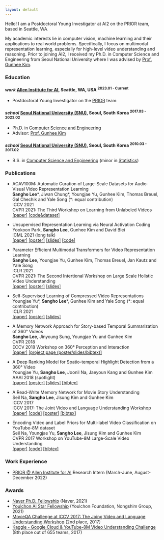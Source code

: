 ```yaml
---
layout: default
---
```


Hello! I am a Postdoctoral Young Investigator at AI2 on the PRIOR team, based in Seattle, WA.


My academic interests lie in computer vision, machine learning and their applications to real world problems.
Specifically, I focus on multimodal representation learning, especially for high-level video understanding and reasoning.
Prior to joining AI2, I received my Ph.D. in Computer Science and Engineering from Seoul National University where I was advised by [Prof. Gunhee Kim](http://vision.snu.ac.kr/~gunhee/).

### Education

<h4 class="education">
  <i class="material-icons md-18">work</i>
  <a href="https://allenai.org/">Allen Institute for AI</a>, Seattle, WA, USA
  <sup>2023.01 - Current</sup>
</h4>

- Postdoctoral Young Investigator on the [PRIOR] team

<h4 class="education">
  <i class="material-icons md-18">school</i>
  <a href="http://en.snu.ac.kr/">Seoul National University (SNU)</a>, Seoul, South Korea
  <sup>2017.03 - 2023.02</sup>
</h4>

- Ph.D. in [Computer Science and Engineering]
- Advisor: [Prof. Gunhee Kim](http://vision.snu.ac.kr/~gunhee/)

<h4 class="education">
  <i class="material-icons md-18">school</i>
  <a href="http://en.snu.ac.kr/">Seoul National University (SNU)</a>, Seoul, South Korea
  <sup>2010.03 - 2017.02</sup>
</h4>

- B.S. in [Computer Science and Engineering] (minor in [Statistics])

[PRIOR]: https://prior.allenai.org/
[Computer Science and Engineering]: https://cse.snu.ac.kr/en
[Statistics]: https://stat.snu.ac.kr/eng/

### Publications

- ACAV100M: Automatic Curation of Large-Scale Datasets for Audio-Visual Video Representation Learning <br/>
**Sangho Lee**\*, Jiwan Chung\*, Youngjae Yu, Gunhee Kim, Thomas Breuel, Gal Chechik and Yale Song (\*: equal contribution) <br/>
ICCV 2021 <br/>
CVPR 2021: The Third Workshop on Learning from Unlabeled Videos <br/>
<a class="code" href="https://arxiv.org/abs/2101.10803">[paper]</a>
<a class="code" href="https://acav100m.github.io">[code&dataset]</a>

- Unsupervised Representation Learning via Neural Activation Coding <br/>
Yookoon Park, **Sangho Lee**, Gunhee Kim and David Blei <br/>
ICML 2021 (long talk) <br/>
<a class="code" href="http://proceedings.mlr.press/v139/park21b.html">[paper]</a>
<a class="code" href="assets/poster/icml21_park_poster.png">[poster]</a>
<a class="code" href="assets/slides/icml21_park_slides.pdf">[slides]</a>
<a class="code" href="https://github.com/yookoon/nac">[code]</a>

- Parameter Efficient Multimodal Transformers for Video Representation Learning <br/>
**Sangho Lee**, Youngjae Yu, Gunhee Kim, Thomas Breuel, Jan Kautz and Yale Song <br/>
ICLR 2021 <br/>
CVPR 2021: The Second Intertional Workshop on Large Scale Holistic Video Understanding <br/>
<a class="code" href="https://openreview.net/forum?id=6UdQLhqJyFD">[paper]</a>
<a class="code" href="assets/poster/iclr2021_lee_poster.png">[poster]</a>
<a class="code" href="assets/slides/iclr2021_lee_slides.pdf">[slides]</a>

- Self-Supervised Learning of Compressed Video Representations <br/>
Youngjae Yu\*, **Sangho Lee**\*, Gunhee Kim and Yale Song (\*: equal contribution) <br/>
ICLR 2021 <br/>
<a class="code" href="https://openreview.net/forum?id=jMPcEkJpdD">[paper]</a>
<a class="code" href="assets/poster/iclr2021_yu_poster.png">[poster]</a>
<a class="code" href="assets/slides/iclr2021_yu_slides.pdf">[slides]</a>

- A Memory Network Approach for Story-based Temporal Summarization of 360&deg; Videos <br/>
**Sangho Lee**, Jinyoung Sung, Youngjae Yu and Gunhee Kim <br/>
CVPR 2018 <br/>
ECCV 2018 Workshop on 360&deg; Perception and Interaction <br/>
<a class="code" href="https://arxiv.org/abs/1805.02838">[paper]</a>
<a class="code" href="http://vision.snu.ac.kr/projects/pfmn/">[project page (poster/slides/bibtex)]</a>

- A Deep Ranking Model for Spatio-temporal Highlight Detection from a 360&deg; Video <br/>
Youngjae Yu, **Sangho Lee**, Joonil Na, Jaeyoun Kang and Gunhee Kim <br/>
AAAI 2018 (spotlight) <br/>
<a class="code" href="https://aaai.org/ocs/index.php/AAAI/AAAI18/paper/view/17213"> [paper]</a>
<a class="code" href="assets/poster/aaai_vrsumm_poster.pdf"> [poster]</a>
<a class="code" href="assets/slides/aaai_vrsumm_spotlight_2page.pdf"> [slides]</a>
<a class="code" href="assets/bibtex/aaai18_cvs.txt">[bibtex]</a>

- A Read-Write Memory Network for Movie Story Understanding <br/>
Seil Na, **Sangho Lee**, Jisung Kim and Gunhee Kim <br/>
ICCV 2017 <br/>
ICCV 2017: The Joint Video and Language Understanding Workshop <br/>
<a class="code" href="https://arxiv.org/abs/1709.09345">[paper]</a>
<a class="code" href="https://github.com/seilna/RWMN">[code]</a>
<a class="code" href="assets/poster/iccv17_movieqa_poster.pdf">[poster]</a>
<a class="code" href="assets/bibtex/iccv17_movieqa.txt">[bibtex]</a>

- Encoding Video and Label Priors for Multi-label Video Classification on YouTube-8M dataset <br/>
Seil Na, Youngjae Yu, **Sangho Lee**, Jisung Kim and Gunhee Kim <br/>
CVPR 2017 Workshop on YouTube-8M Large-Scale Video Understanding <br/>
<a class="code" href="https://arxiv.org/abs/1706.07960">[paper]</a>
<a class="code" href="https://github.com/seilna/youtube8m">[code]</a>
<a class="code" href="assets/bibtex/cvpr_workshop_2017_video.txt">[bibtex]</a>


### Work Experience

- [PRIOR @ Allen Institute for AI](https://prior.allenai.org/) Research Intern (March-June, August-December 2022)


### Awards

- [Naver Ph.D. Fellowship](https://sangho-vision.github.io/) (Naver, 2021)
- [Youlchon AI Star Fellowship](https://aiis.snu.ac.kr/bbs/board.php?bo_table=eng4_3) (Youlchon Foundation, Nongshim Group, 2021)
- [MovieQA Challenge at ICCV 2017: The Joing Video and Language Understanding Workshop](http://movieqa.cs.toronto.edu/workshops/iccv2017/) (2nd place, 2017)
- [Kaggle - Google Cloud & YouTube-8M Video Understanding Challenge](https://www.kaggle.com/c/youtube8m/leaderboard) (8th place out of 655 teams, 2017)
